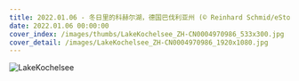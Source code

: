 ```yaml
---
title: 2022.01.06 - 冬日里的科赫尔湖，德国巴伐利亚州 (© Reinhard Schmid/eStock Photo)
date: 2022.01.06 00:00:00
cover_index: /images/thumbs/LakeKochelsee_ZH-CN0004970986_533x300.jpg
cover_detail: /images/LakeKochelsee_ZH-CN0004970986_1920x1080.jpg
---
```


![LakeKochelsee](/images/LakeKochelsee_ZH-CN0004970986_1920x1080.jpg)
